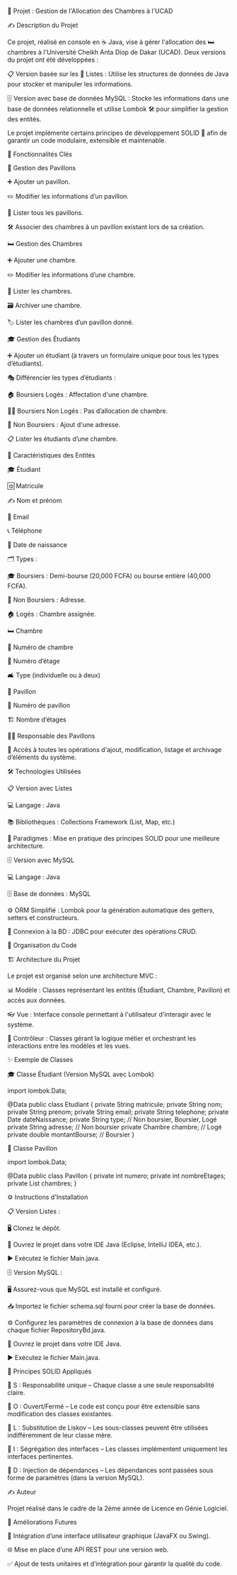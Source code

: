 🏨 Projet : Gestion de l'Allocation des Chambres à l'UCAD

✍️ Description du Projet

Ce projet, réalisé en console en ☕ Java, vise à gérer l'allocation des 🛏️ chambres à l'Université Cheikh Anta Diop de Dakar (UCAD). Deux versions du projet ont été développées :

📋 Version basée sur les 📜 Listes : Utilise les structures de données de Java pour stocker et manipuler les informations.

🗄️ Version avec base de données MySQL : Stocke les informations dans une base de données relationnelle et utilise Lombok 🛠️ pour simplifier la gestion des entités.

Le projet implémente certains principes de développement SOLID 🎯 afin de garantir un code modulaire, extensible et maintenable.

🌟 Fonctionnalités Clés

🏢 Gestion des Pavillons

➕ Ajouter un pavillon.

✏️ Modifier les informations d’un pavillon.

📜 Lister tous les pavillons.

🛠️ Associer des chambres à un pavillon existant lors de sa création.

🛏️ Gestion des Chambres

➕ Ajouter une chambre.

✏️ Modifier les informations d’une chambre.

📜 Lister les chambres.

🗃️ Archiver une chambre.

🏷️ Lister les chambres d’un pavillon donné.

🎓 Gestion des Étudiants

➕ Ajouter un étudiant (à travers un formulaire unique pour tous les types d’étudiants).

🎭 Différencier les types d’étudiants :

🏠 Boursiers Logés : Affectation d'une chambre.

🚶‍♂️ Boursiers Non Logés : Pas d’allocation de chambre.

🏡 Non Boursiers : Ajout d'une adresse.

📋 Lister les étudiants d’une chambre.

🧩 Caractéristiques des Entités

🎓 Étudiant

🆔 Matricule

✍️ Nom et prénom

📧 Email

📞 Téléphone

🎂 Date de naissance

🗂️ Types :

🎓 Boursiers : Demi-bourse (20,000 FCFA) ou bourse entière (40,000 FCFA).

🏡 Non Boursiers : Adresse.

🏠 Logés : Chambre assignée.

🛏️ Chambre

🔢 Numéro de chambre

🏢 Numéro d’étage

🛋️ Type (individuelle ou à deux)

🏢 Pavillon

🔢 Numéro de pavillon

🏗️ Nombre d’étages

👨‍💼 Responsable des Pavillons

🔑 Accès à toutes les opérations d'ajout, modification, listage et archivage d’éléments du système.

🛠️ Technologies Utilisées

📋 Version avec Listes

💻 Langage : Java

📚 Bibliothèques : Collections Framework (List, Map, etc.)

📐 Paradigmes : Mise en pratique des principes SOLID pour une meilleure architecture.

🗄️ Version avec MySQL

💻 Langage : Java

🗄️ Base de données : MySQL

⚙️ ORM Simplifié : Lombok pour la génération automatique des getters, setters et constructeurs.

🔗 Connexion à la BD : JDBC pour exécuter des opérations CRUD.

📂 Organisation du Code

🏗️ Architecture du Projet

Le projet est organisé selon une architecture MVC :

📊 Modèle : Classes représentant les entités (Étudiant, Chambre, Pavillon) et accès aux données.

👓 Vue : Interface console permettant à l'utilisateur d'interagir avec le système.

🧠 Contrôleur : Classes gérant la logique métier et orchestrant les interactions entre les modèles et les vues.

✨ Exemple de Classes

🎓 Classe Étudiant (Version MySQL avec Lombok)

import lombok.Data;

@Data
public class Etudiant {
    private String matricule;
    private String nom;
    private String prenom;
    private String email;
    private String telephone;
    private Date dateNaissance;
    private String type; // Non boursier, Boursier, Logé
    private String adresse; // Non boursier
    private Chambre chambre; // Logé
    private double montantBourse; // Boursier
}

🏢 Classe Pavillon

import lombok.Data;

@Data
public class Pavillon {
    private int numero;
    private int nombreEtages;
    private List<Chambre> chambres;
}

⚙️ Instructions d'Installation

📋 Version Listes :

🖥️ Clonez le dépôt.

📂 Ouvrez le projet dans votre IDE Java (Eclipse, IntelliJ IDEA, etc.).

▶️ Exécutez le fichier Main.java.

🗄️ Version MySQL :

🖥️ Assurez-vous que MySQL est installé et configuré.

📥 Importez le fichier schema.sql fourni pour créer la base de données.

⚙️ Configurez les paramètres de connexion à la base de données dans chaque fichier RepositoryBd.java.

📂 Ouvrez le projet dans votre IDE Java.

▶️ Exécutez le fichier Main.java.

🎯 Principes SOLID Appliqués

🧱 S : Responsabilité unique – Chaque classe a une seule responsabilité claire.

🚪 O : Ouvert/Fermé – Le code est conçu pour être extensible sans modification des classes existantes.

🔄 L : Substitution de Liskov – Les sous-classes peuvent être utilisées indifféremment de leur classe mère.

🧩 I : Ségrégation des interfaces – Les classes implémentent uniquement les interfaces pertinentes.

💉 D : Injection de dépendances – Les dépendances sont passées sous forme de paramètres (dans la version MySQL).

✍️ Auteur

Projet réalisé dans le cadre de la 2ème année de Licence en Génie Logiciel.

🚀 Améliorations Futures

🎨 Intégration d’une interface utilisateur graphique (JavaFX ou Swing).

🌐 Mise en place d’une API REST pour une version web.

✅ Ajout de tests unitaires et d’intégration pour garantir la qualité du code.

